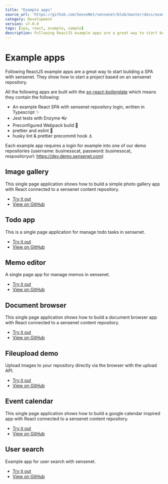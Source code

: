 ```yaml
---
title: "Example apps"
source_url: 'https://github.com/SenseNet/sensenet/blob/master/docs/example-apps.md'
category: Development
version: v7.0.0
tags: [spa, react, example, sample]
description: Following ReactJS example apps are a great way to start building a SPA with sensenet. They show how to start a project based on an sensenet repository.
---
```


# Example apps

Following ReactJS example apps are a great way to start building a SPA with sensenet. They show how to start a project based on an sensenet repository.

All the following apps are built with the [sn-react-boilerplate](https://github.com/SenseNet/sn-client/tree/master/examples/sn-react-typescript-boilerplate) which means they contain the following:

- An example React SPA with sensenet repository login, written in Typescript ✨
- Jest tests with Enzyme 👓
- Preconfigured Webpack build 🧱
- prettier and eslint 💅
- husky lint & prettier precommit hook ⚓

Each example app requires a login for example into one of our demo repositories (username: businesscat, password: businesscat, respositoryurl: https://dev.demo.sensenet.com)

## Image gallery
This single page application shows how to build a simple photo gallery app with React connected to a sensenet content repository.

- [Try it out](https://sn-react-imagegallery.netlify.com/)
- [View on GitHub](https://github.com/SenseNet/sn-client/tree/master/examples/sn-react-imagegallery)

## Todo app
This is a single page application for manage todo tasks in sensenet.

- [Try it out](https://sn-react-tasklist.netlify.com/)
- [View on GitHub](https://github.com/SenseNet/sn-client/tree/master/examples/sn-react-tasklist)

## Memo editor
A single page app for manage memos in sensenet.

- [Try it out](https://sn-react-memoapp.netlify.com/)
- [View on GitHub](https://github.com/SenseNet/sn-client/tree/master/examples/sn-react-memoapp)

## Document browser
This single page application shows how to build a document browser app with React connected to a sensenet content repository.

- [Try it out](https://sn-react-browser.netlify.com/)
- [View on GitHub](https://github.com/SenseNet/sn-client/tree/master/examples/sn-react-browser)

## Fileupload demo
Upload images to your repository directly via the browser with the upload API.

- [Try it out](https://sn-react-imageupload.netlify.com/)
- [View on GitHub](https://github.com/SenseNet/sn-client/tree/master/examples/sn-react-imageupload)
	
## Event calendar
This single page application shows how to build a google calendar inspired app with React connected to a sensenet content repository.

- [Try it out](https://sn-react-calendar.netlify.com/)
- [View on GitHub](https://github.com/SenseNet/sn-client/tree/master/examples/sn-react-calendar)

## User search
Example app for user search with sensenet.

- [Try it out](https://sn-react-usersearch.netlify.com/)
- [View on GitHub](https://github.com/SenseNet/sn-client/tree/master/examples/sn-react-usersearch)
